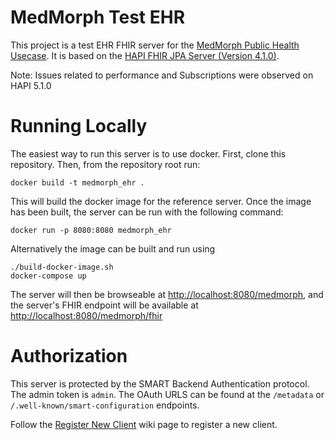 # MedMorph Test EHR

This project is a test EHR FHIR server for the [MedMorph Public Health Usecase](https://build.fhir.org/ig/HL7/fhir-medmorph/usecases.html). It is based on the [HAPI FHIR JPA Server (Version 4.1.0)](https://github.com/hapifhir/hapi-fhir-jpaserver-starter).

Note: Issues related to performance and Subscriptions were observed on HAPI 5.1.0

# Running Locally

The easiest way to run this server is to use docker. First, clone this
repository. Then, from the repository root run:

```
docker build -t medmorph_ehr .
```

This will build the docker image for the reference server. Once the image has
been built, the server can be run with the following command:

```
docker run -p 8080:8080 medmorph_ehr
```

Alternatively the image can be built and run using

```
./build-docker-image.sh
docker-compose up
```

The server will then be browseable at
[http://localhost:8080/medmorph](http://localhost:8080/medmorph), and the
server's FHIR endpoint will be available at
[http://localhost:8080/medmorph/fhir](http://localhost:8080/medmorph/fhir)

# Authorization

This server is protected by the SMART Backend Authentication protocol. The admin token is `admin`. The OAuth URLS can be found at the `/metadata` or `/.well-known/smart-configuration` endpoints.

Follow the [Register New Client](https://github.com/mcode/medmorph-ehr/wiki/Register-New-Client) wiki page to register a new client.
